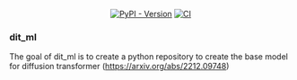<div align="center">
  
[![PyPI - Version](https://img.shields.io/pypi/v/dit_ml)](https://pypi.org/project/dit_ml/)
[![CI](https://github.com/Forbu/dit_ml/actions/workflows/ci.yml/badge.svg)](https://github.com/Forbu/dit_ml/actions/workflows/ci.yml)


</div>


### dit_ml

The goal of dit_ml is to create a python repository to create the base model for diffusion transformer (https://arxiv.org/abs/2212.09748)
